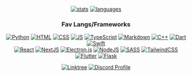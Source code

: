 <div align='center'>

<!--   # im endy and i code random stuff -->
 
  [![stats](https://github-readme-stats.vercel.app/api?username=Endy3032&custom_title=GitHub%20Stats&count_private=true&show_icons=true&theme=nord&bg_color=-60,0e1420,262c38&icon_color=81A1C1&border_radius=10&border_color=2e3440&hide=stars&line_height=24)](https://github.com/anuraghazra/github-readme-stats)
  [![languages](https://github-readme-stats.vercel.app/api/top-langs/?username=Endy3032&theme=nord&bg_color=-45,0e1420,1e2430&border_radius=10&border_color=2e3440&layout=compact&card_width=275)](https://github.com/anuraghazra/github-readme-stats)
  
<!--   [![views](https://komarev.com/ghpvc/?username=Endy3032&color=1e2430&style=flat-square)](https://github.com/antonkomarev/github-profile-views-counter) -->

 ### Fav Langs/Frameworks

 [![Python](https://img.shields.io/badge/python-Python?style=for-the-badge&logo=python&color=1E2430&logoColor=ECEFF4)](https://python.org/)
 [![HTML](https://img.shields.io/badge/html-HTML.svg?style=for-the-badge&logo=html5&color=1E2430&logoColor=ECEFF4)](https://developer.mozilla.org/en-US/docs/Web/HTML)
 [![CSS](https://img.shields.io/badge/css-CSS.svg?style=for-the-badge&logo=css3&color=1E2430&logoColor=ECEFF4)](https://developer.mozilla.org/en-US/docs/Web/CSS)
 [![JS](https://img.shields.io/badge/JS-JavaScript.svg?style=for-the-badge&logo=javascript&color=1E2430&logoColor=ECEFF4)](https://www.javascript.com/)
 [![TypeScript](https://img.shields.io/badge/typescript-TypeScript.svg?style=for-the-badge&logo=typescript&color=1E2430&logoColor=ECEFF4)](https://www.typescriptlang.org/)
 [![Markdown](https://img.shields.io/badge/markdown-Markdown.svg?style=for-the-badge&logo=markdown&color=1E2430&logoColor=ECEFF4)](https://daringfireball.net/projects/markdown/)
 [![C++](https://img.shields.io/badge/c++-CPP.svg?style=for-the-badge&logo=c%2B%2B&color=1E2430&logoColor=ECEFF4)](https://www.cplusplus.com/)
 [![Dart](https://img.shields.io/badge/dart-Dart.svg?style=for-the-badge&logo=dart&color=1E2430&logoColor=ECEFF4)](https://dart.dev/)
 [![Swift](https://img.shields.io/badge/swift-Swift?style=for-the-badge&logo=swift&color=1E2430&logoColor=ECEFF4)](https://developer.apple.com/swift/)  
 [![React](https://img.shields.io/badge/react-React.svg?style=for-the-badge&logo=react&color=1E2430&logoColor=ECEFF4)](https://reactjs.org/)
 [![NextJS](https://img.shields.io/badge/nextjs-NextJS.svg?style=for-the-badge&logo=nextdotjs&color=1E2430&logoColor=ECEFF4)](https://nextjs.org/)
 [![Electron.js](https://img.shields.io/badge/ElectronJS-ElectronJS?style=for-the-badge&logo=Electron&color=1E2430&logoColor=ECEFF4)](https://electronjs.org/)
 [![NodeJS](https://img.shields.io/badge/nodejs-NodeJS?style=for-the-badge&logo=node.js&color=1E2430&logoColor=ECEFF4)](http://nodejs.dev/)
 [![SASS](https://img.shields.io/badge/SASS-SASS.svg?style=for-the-badge&logo=SASS&color=1E2430&logoColor=ECEFF4)](https://sass-lang.com/)
 [![TailwindCSS](https://img.shields.io/badge/tailwindcss-Tailwind.svg?style=for-the-badge&logo=tailwind-css&color=1E2430&logoColor=ECEFF4)](https://tailwindcss.com/)
 [![Flutter](https://img.shields.io/badge/Flutter-Flutter.svg?style=for-the-badge&logo=Flutter&color=1E2430&logoColor=ECEFF4)](https://flutter.dev/)
 [![Flask](https://img.shields.io/badge/flask-Flask.svg?style=for-the-badge&logo=flask&color=1E2430&logoColor=ECEFF4)](https://flask.palletsprojects.com/)

 [![Linktree](https://img.shields.io/badge/Stalk%20Me-Linktree?style=for-the-badge&logo=linktree&color=0EB484&logoColor=FFFFFF)](https://linktr.ee/Endy3032)
 [![Discord Profile](https://img.shields.io/badge/Discord%20Profile-Discord?style=for-the-badge&logo=discord&color=5865F2&logoColor=FFFFFF)](https://discord.com/users/554680253876928512)

</div>

<!--
**Endy3032/Endy3032** is a ✨ _special_ ✨ repository because its `README.md` (this file) appears on your GitHub profile.

Here are some ideas to get you started:

- 🔭 Working on a Discord.JS bot - [Repo](https://github.com/Endy3032/EndyJS) - [Replit](https://replit.com/@Enderhoang/EndyJS)
- 🌱 I’m currently learning stuff
- 👯 I’m looking to collaborate on nothin
- 🤔 I’m looking for help with nothing (atm)
- 💬 Ask me about nothing
- 📫 How to reach me: view linktree above
- 😄 Pronouns: ~~male pronoun~~ he/him
- ⚡ Fun fact: my name is my name, very fun indeed

hmmmmmmmmmmmmmmmmmmm
-->
